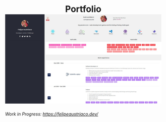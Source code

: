 <h1 align="center">
    Portfolio<br/>
<img alt="Gatsby Blog and CV starter" src="https://github.com/w1redl4in/cv/blob/master/static/demo.jpeg?raw=true">

</h1>

_Work in Progress: https://felipeaustriaco.dev/_
